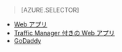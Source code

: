 > [AZURE.SELECTOR]
- [Web アプリ](../articles/web-sites-custom-domain-name.md)
- [Traffic Manager 付きの Web アプリ](../articles/web-sites-traffic-manager-custom-domain-name.md)
- [GoDaddy](../articles/web-sites-godaddy-custom-domain-name.md)


<!--HONumber=52--> 
